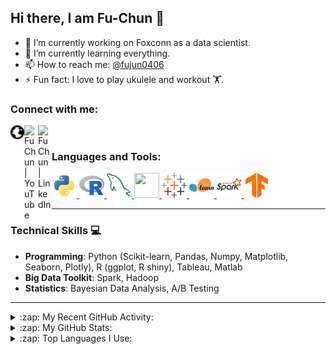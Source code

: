 ## Hi there, I am Fu-Chun 👋

- 🔭 I’m currently working on Foxconn as a data scientist.
- 🌱 I’m currently learning everything.
- 📫 How to reach me: [@fujun0406](mailto:fujun0406@gmail.com)
- ⚡ Fun fact: I love to play ukulele and workout 🏋️.

### Connect with me:

[<img align="left" alt="FuChun.com" width="22px" src="https://raw.githubusercontent.com/iconic/open-iconic/master/svg/globe.svg" />][portfolio]
[<img align="left" alt="FuChun | YouTube" width="22px" src="https://cdn.jsdelivr.net/npm/simple-icons@3.13.0/icons/gmail.svg" />][gmail]
[<img align="left" alt="FuChun | LinkedIn" width="22px" src="https://cdn.jsdelivr.net/npm/simple-icons@v3/icons/linkedin.svg" />][linkedin]

[portfolio]: https://fujun0406.github.io/fuchun_portfolio/
[gmail]: mailto:fujun0406@gmail.com
[linkedin]: https://linkedin.com/in/fu-chun-huang

<br />

### Languages and Tools:
<a href="https://www.python.org" target="_blank"> 
    <code><img width="40" height="40" src="https://github.com/devicons/devicon/blob/master/icons/python/python-original.svg"></code>
</a> 

<a href="https://www.python.org" target="_blank"> 
    <code><img width="40" height="40" src="https://github.com/devicons/devicon/blob/master/icons/r/r-original.svg"></code>
</a>   

<a href="https://www.mysql.com/" target="_blank"> 
    <code><img width="40" height="40" src="https://github.com/devicons/devicon/blob/master/icons/mysql/mysql-original.svg"></code>
</a> 

<a href="https://aws.amazon.com/?nc1=h_ls" target="_blank"> 
    <code><img width="40" height="40" src="https://cdn.iconscout.com/icon/free/png-512/aws-1869025-1583149.png"></code>
</a>   

<a href="https://www.tableau.com/" target="_blank">     
    <code><img width="40" height="40" src="https://github.com/fujun0406/fujun0406/blob/main/images/tableau-software.png"></code>
</a>    

<a href="https://scikit-learn.org/" target="_blank">     
    <code><img width="40" height="40" src="https://github.com/fujun0406/fujun0406/blob/main/images/scikit-learn.png"></code>
</a>    

<a href="https://spark.apache.org/" target="_blank">     
    <code><img width="40" height="40" src="https://github.com/fujun0406/fujun0406/blob/main/images/apache-spark.png"></code>
</a>  

<a href="https://www.tensorflow.org/" target="_blank"> 
    <code><img width="40" height="40" src="https://github.com/devicons/devicon/blob/master/icons/tensorflow/tensorflow-original.svg"></code>
</a> 

---

### Technical Skills 💻

- **Programming**: 
Python (Scikit-learn, Pandas, Numpy, Matplotlib, Seaborn, Plotly), R (ggplot, R shiny), Tableau, Matlab
- **Big Data Toolkit**:
Spark, Hadoop
- **Statistics**:
Bayesian Data Analysis, A/B Testing

---
<details>
    <summary> :zap: My Recent GitHub Activity: </summary>

<!--RECENT_ACTIVITY:start-->
1. 📔 Created new repository [fujun0406/fujun0406](https://github.com/fujun0406/fujun0406)
2. 🔱 Forked [fujun0406/amazon-sagemaker-examples](https://github.com/fujun0406/amazon-sagemaker-examples) from [aws/amazon-sagemaker-examples](https://github.com/aws/amazon-sagemaker-examples)
3. 📔 Created new repository [fujun0406/fuchun_portfolio](https://github.com/fujun0406/fuchun_portfolio)
4. 📔 Created new repository [fujun0406/fuchun_portfolio](https://github.com/fujun0406/fuchun_portfolio)
5. 📔 Created new repository [fujun0406/movie_recommendation_with_spark](https://github.com/fujun0406/movie_recommendation_with_spark)
<!--RECENT_ACTIVITY:end-->

<!--RECENT_ACTIVITY:last_update-->
Last Updated: Saturday, September 18th, 2021, 6:38:25 PM
<!--RECENT_ACTIVITY:last_update_end-->
 
</details>

<details>
    <summary> :zap: My GitHub Stats: </summary>
    <img alt="Fu-Chun's GitHub Stats" src="https://github-readme-stats-mauve-ten.vercel.app/api?username=fujun0406&show_icons=true&hide_border=true" />
</details>

<details>
    <summary> :zap: Top Languages I Use: </summary>
    <img alt="Top Languages" src="https://github-readme-stats.vercel.app/api/top-langs/?username=fujun0406&langs_count=8&layout=compact&show_icons=true&hide_border=true">
</details>


